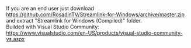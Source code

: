 If you are an end user just download https://github.com/RosadinTV/Streamlink-for-Windows/archive/master.zip and extract "Streamlink for Windows (Compiled)" folder. <br />
Builded with Visual Studio Community: <br />
https://www.visualstudio.com/en-US/products/visual-studio-community-vs.aspx